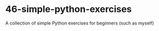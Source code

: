 # 46-simple-python-exercises
A collection of simple Python exercises for beginners (such as myself)
